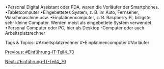 •Personal Digital Assistant oder PDA, waren die Vorläufer der Smartphones.
•Tabletcomputer
•Eingebettetes System, z. B. im Auto, Fernseher, Waschmaschine usw.
•Einplatinencomputer, z. B. Raspberry Pi, billigste, sehr kleine Computer. Werden meist als eingebettete System verwendet.
•Personal Computer oder PC, hier als Desktop -Computer oder auch Arbeitsplatzrechner

   Tags & Topics:
   #Arbeitsplatzrechner
   #•Einplatinencomputer
   #Vorläufer

[Previous: #Einführung-IT-Teil4_70](Einführung-IT-Teil4_70.md)

[Next: #Einführung-IT-Teil4_70](Einführung-IT-Teil4_70.md)